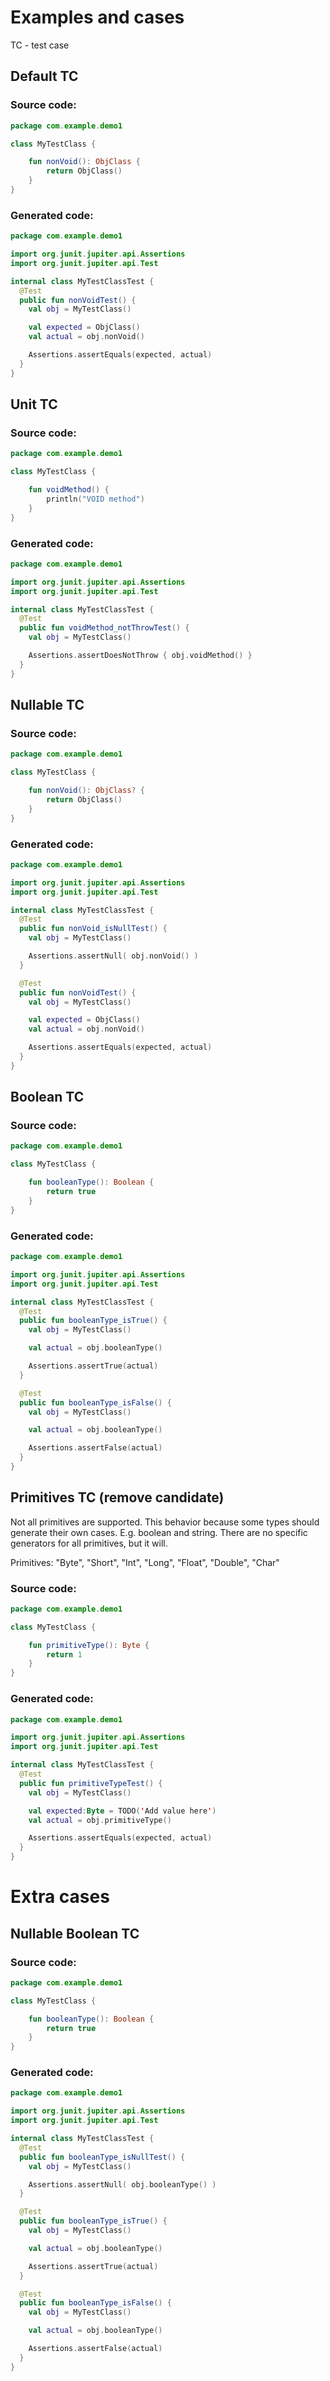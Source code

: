 # Examples and cases
TC - test case

## Default TC
### Source code:
```kotlin
package com.example.demo1

class MyTestClass {

    fun nonVoid(): ObjClass {
        return ObjClass()
    }
}
```

### Generated code:
```kotlin
package com.example.demo1

import org.junit.jupiter.api.Assertions
import org.junit.jupiter.api.Test

internal class MyTestClassTest {
  @Test
  public fun nonVoidTest() {
    val obj = MyTestClass()

    val expected = ObjClass()
    val actual = obj.nonVoid()

    Assertions.assertEquals(expected, actual)
  }
}
```

## Unit TC
### Source code:
```kotlin
package com.example.demo1

class MyTestClass {

    fun voidMethod() {
        println("VOID method")
    }
}
```

### Generated code:
```kotlin
package com.example.demo1

import org.junit.jupiter.api.Assertions
import org.junit.jupiter.api.Test

internal class MyTestClassTest {
  @Test
  public fun voidMethod_notThrowTest() {
    val obj = MyTestClass()

    Assertions.assertDoesNotThrow { obj.voidMethod() }
  }
}
```


## Nullable TC
### Source code:
```kotlin
package com.example.demo1

class MyTestClass {

    fun nonVoid(): ObjClass? {
        return ObjClass()
    }
}
```

### Generated code:
```kotlin
package com.example.demo1

import org.junit.jupiter.api.Assertions
import org.junit.jupiter.api.Test

internal class MyTestClassTest {
  @Test
  public fun nonVoid_isNullTest() {
    val obj = MyTestClass()

    Assertions.assertNull( obj.nonVoid() )
  }

  @Test
  public fun nonVoidTest() {
    val obj = MyTestClass()

    val expected = ObjClass()
    val actual = obj.nonVoid()

    Assertions.assertEquals(expected, actual)
  }
}
```

## Boolean TC
### Source code:
```kotlin
package com.example.demo1

class MyTestClass {

    fun booleanType(): Boolean {
        return true
    }
}
```

### Generated code:
```kotlin
package com.example.demo1

import org.junit.jupiter.api.Assertions
import org.junit.jupiter.api.Test

internal class MyTestClassTest {
  @Test
  public fun booleanType_isTrue() {
    val obj = MyTestClass()

    val actual = obj.booleanType()

    Assertions.assertTrue(actual)
  }

  @Test
  public fun booleanType_isFalse() {
    val obj = MyTestClass()

    val actual = obj.booleanType()

    Assertions.assertFalse(actual)
  }
}
```

## Primitives TC (remove candidate)

Not all primitives are supported. This behavior because some types should generate their own cases. E.g. boolean and string.
There are no specific generators for all primitives, but it will.

Primitives: "Byte", "Short", "Int", "Long", "Float", "Double", "Char"
### Source code:
```kotlin
package com.example.demo1

class MyTestClass {

    fun primitiveType(): Byte {
        return 1
    }
}
```

### Generated code:
```kotlin
package com.example.demo1

import org.junit.jupiter.api.Assertions
import org.junit.jupiter.api.Test

internal class MyTestClassTest {
  @Test
  public fun primitiveTypeTest() {
    val obj = MyTestClass()

    val expected:Byte = TODO('Add value here')
    val actual = obj.primitiveType()

    Assertions.assertEquals(expected, actual)
  }
}
```

# Extra cases

## Nullable Boolean TC
### Source code:
```kotlin
package com.example.demo1

class MyTestClass {

    fun booleanType(): Boolean {
        return true
    }
}
```

### Generated code:
```kotlin
package com.example.demo1

import org.junit.jupiter.api.Assertions
import org.junit.jupiter.api.Test

internal class MyTestClassTest {
  @Test
  public fun booleanType_isNullTest() {
    val obj = MyTestClass()

    Assertions.assertNull( obj.booleanType() )
  }

  @Test
  public fun booleanType_isTrue() {
    val obj = MyTestClass()

    val actual = obj.booleanType()

    Assertions.assertTrue(actual)
  }

  @Test
  public fun booleanType_isFalse() {
    val obj = MyTestClass()

    val actual = obj.booleanType()

    Assertions.assertFalse(actual)
  }
}
```
